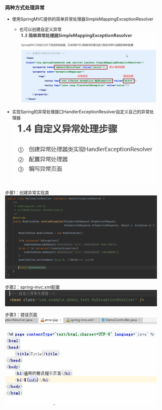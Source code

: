 ### 两种方式处理异常
* 使用SpringMVC提供的简单异常处理器SimpleMappingExceptionResolver
	* 也可以创建自定义异常
![](SpringMVC%E5%BC%82%E5%B8%B8%E5%A4%84%E7%90%86_md_files/image_20210929040553.png?v=1&type=image&token=V1:V4aufH9EUj5KehEEUuC58fSth4MRPvr8G1SDWT9fQPs)

* 实现Spring的异常处理接口HandlerExceptionResolver自定义自己的异常处理器
 ![](SpringMVC%E5%BC%82%E5%B8%B8%E5%A4%84%E7%90%86_md_files/image_20210929042524.png?v=1&type=image&token=V1:b3F1xzA8TZCw1xKTzxz2aUAdBwL4ONWh0KdPZz1QwiY)

步骤1：创建异常实现类
![](SpringMVC%E5%BC%82%E5%B8%B8%E5%A4%84%E7%90%86_md_files/image_20210929043549.png?v=1&type=image&token=V1:15sXHWEVRCbAtF9MJVfpdf02lY3BVApXnMjexx6SreU)

步骤2：spring-mvc.xml配置
![](SpringMVC%E5%BC%82%E5%B8%B8%E5%A4%84%E7%90%86_md_files/image_20210929043625.png?v=1&type=image&token=V1:CW8M_Mc8RfkRoU2HuToaZLWQT2LyhJt5Lh3Tlwm19OI)

步骤3：错误页面
![](SpringMVC%E5%BC%82%E5%B8%B8%E5%A4%84%E7%90%86_md_files/image_20210929043710.png?v=1&type=image&token=V1:a_NPETSmEhvmX1S87hRdf1oiXqDZi2Yd5E4SFnCoXw4)


